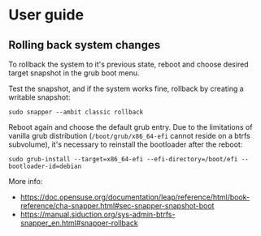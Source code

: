 # User guide

## Rolling back system changes

To rollback the system to it's previous state, reboot and choose desired target snapshot in the grub boot menu.

Test the snapshot, and if the system works fine, rollback by creating a writable snapshot:

```
sudo snapper --ambit classic rollback
```

Reboot again and choose the default grub entry. Due to the limitations of vanilla grub distribution (`/boot/grub/x86_64-efi` cannot reside on a btrfs subvolume), it's necessary to reinstall the bootloader after the reboot:

```
sudo grub-install --target=x86_64-efi --efi-directory=/boot/efi --bootloader-id=debian
```

More info:

- https://doc.opensuse.org/documentation/leap/reference/html/book-reference/cha-snapper.html#sec-snapper-snapshot-boot
- https://manual.siduction.org/sys-admin-btrfs-snapper_en.html#snapper-rollback
